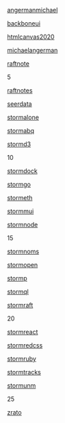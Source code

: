 
[angermanmichael](https://github.com/angermanmichael?tab=repositories)

[backboneui](https://github.com/backboneui?tab=repositories)

[htmlcanvas2020](https://github.com/htmlcanvas2020?tab=repositories)

[michaelangerman](https://github.com/michaelangerman?tab=repositories)

[raftnote](https://github.com/raftnote?tab=repositories)

5

[raftnotes](https://github.com/raftnotes?tab=repositories)

[seerdata](https://github.com/seerdata?tab=repositories)

[stormalone](https://github.com/stormalone?tab=repositories)

[stormabq](https://github.com/stormabq?tab=repositories)

[stormd3](https://github.com/stormd3?tab=repositories)

10

[stormdock](https://github.com/stormdock?tab=repositories)

[stormgo](https://github.com/stormgo?tab=repositories)

[stormeth](https://github.com/stormeth?tab=repositories)

[stormmui](https://github.com/stormmui?tab=repositories)

[stormnode](https://github.com/stormnode?tab=repositories)

15

[stormnoms](https://github.com/stormnoms?tab=repositories)

[stormopen](https://github.com/stormopen?tab=repositories)

[stormp](https://github.com/stormp?tab=repositories)

[stormql](https://github.com/stormql?tab=repositories)

[stormraft](https://github.com/stormraft?tab=repositories)

20

[stormreact](https://github.com/stormreact?tab=repositories)

[stormredcss](https://github.com/stormredcss?tab=repositories)

[stormruby](https://github.com/stormruby?tab=repositories)

[stormtracks](https://github.com/stormtracks?tab=repositories)

[stormunm](https://github.com/stormunm?tab=repositories)

25

[zrato](https://github.com/zrato?tab=repositories)
